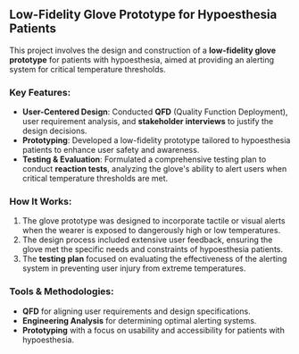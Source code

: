 ## Low-Fidelity Glove Prototype for Hypoesthesia Patients

This project involves the design and construction of a **low-fidelity glove prototype** for patients with hypoesthesia, aimed at providing an alerting system for critical temperature thresholds.

### Key Features:
- **User-Centered Design**: Conducted **QFD** (Quality Function Deployment), user requirement analysis, and **stakeholder interviews** to justify the design decisions.
- **Prototyping**: Developed a low-fidelity prototype tailored to hypoesthesia patients to enhance user safety and awareness.
- **Testing & Evaluation**: Formulated a comprehensive testing plan to conduct **reaction tests**, analyzing the glove's ability to alert users when critical temperature thresholds are met.

### How It Works:
1. The glove prototype was designed to incorporate tactile or visual alerts when the wearer is exposed to dangerously high or low temperatures.
2. The design process included extensive user feedback, ensuring the glove met the specific needs and constraints of hypoesthesia patients.
3. The **testing plan** focused on evaluating the effectiveness of the alerting system in preventing user injury from extreme temperatures.

### Tools & Methodologies:
- **QFD** for aligning user requirements and design specifications.
- **Engineering Analysis** for determining optimal alerting systems.
- **Prototyping** with a focus on usability and accessibility for patients with hypoesthesia.
